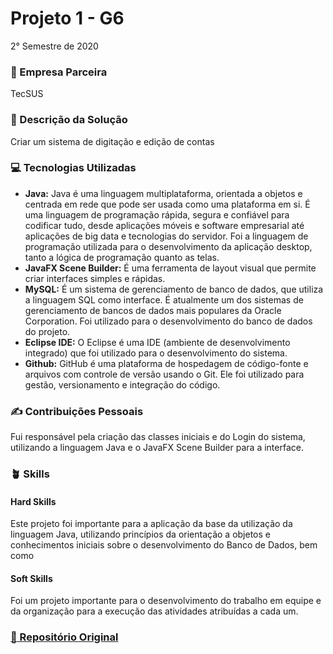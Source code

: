 # Projeto 1 - G6
2° Semestre de 2020 <br/>

### :office: Empresa Parceira
TecSUS <br/>

### :dart:	Descrição da Solução
Criar um sistema de digitação e edição de contas <br/>

### :computer:	Tecnologias Utilizadas
- **Java:** Java é uma linguagem multiplataforma, orientada a objetos e centrada em rede que pode ser usada como uma plataforma em si. É uma linguagem de programação rápida, segura e confiável para codificar tudo, desde aplicações móveis e software empresarial até aplicações de big data e tecnologias do servidor. Foi a linguagem de programação utilizada para o desenvolvimento da aplicação desktop, tanto a lógica de programação quanto as telas.
- **JavaFX Scene Builder:** É uma ferramenta de layout visual que permite criar interfaces simples e rápidas.
- **MySQL:** É um sistema de gerenciamento de banco de dados, que utiliza a linguagem SQL como interface. É atualmente um dos sistemas de gerenciamento de bancos de dados mais populares da Oracle Corporation. Foi utilizado para o desenvolvimento do banco de dados do projeto.
- **Eclipse IDE:** O Eclipse é uma IDE (ambiente de desenvolvimento integrado) que foi utilizado para o desenvolvimento do sistema.
- **Github:** GitHub é uma plataforma de hospedagem de código-fonte e arquivos com controle de versão usando o Git. Ele foi utilizado para gestão, versionamento e integração do código.

### :writing_hand: Contribuições Pessoais
Fui responsável pela criação das classes iniciais e do Login do sistema, utilizando a linguagem Java e o JavaFX Scene Builder para a interface.

### :potted_plant: Skills
#### Hard Skills
Este projeto foi importante para a aplicação da base da utilização da linguagem Java, utilizando princípios da orientação a objetos e conhecimentos iniciais sobre o desenvolvimento do Banco de Dados, bem como 

#### Soft Skills
Foi um projeto importante para o desenvolvimento do trabalho em equipe e da organização para a execução das atividades atribuídas a cada um.

### <a href="https://github.com/rangelandrade/PI-GRUPO-6"> :link: Repositório Original </a>

